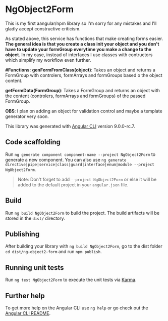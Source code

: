 # NgObject2Form
This is my first aangular/npm library so I'm sorry for any mistakes and I'll gladly accept constructive criticism.

As stated above, this service has functions that make creating forms easier. 
**The general idea is that you create a class init your object and you don't have to update your formGroup everytime you make a change to the object**.
In my case, instead of interfaces I use classes with contructors which simplify my workflow even further.

**#Functions:**
**genFormFromClass(object)**: Takes an object and returns a FormGroup with controlers, formArrays and formGroups based o the object content.

**getFormData(FormGroup)**: Takes a FormGroup and returns an object with the content (controlers, formArrays and formGroups) of the passed FormGroup.

**OBS**: I plan on adding an object for validation control and maybe a template generator very soon.


This library was generated with [Angular CLI](https://github.com/angular/angular-cli) version 9.0.0-rc.7.

## Code scaffolding

Run `ng generate component component-name --project NgObject2Form` to generate a new component. You can also use `ng generate directive|pipe|service|class|guard|interface|enum|module --project NgObject2Form`.
> Note: Don't forget to add `--project NgObject2Form` or else it will be added to the default project in your `angular.json` file. 

## Build

Run `ng build NgObject2Form` to build the project. The build artifacts will be stored in the `dist/` directory.

## Publishing

After building your library with `ng build NgObject2Form`, go to the dist folder `cd dist/ng-object2-form` and run `npm publish`.

## Running unit tests

Run `ng test NgObject2Form` to execute the unit tests via [Karma](https://karma-runner.github.io).

## Further help

To get more help on the Angular CLI use `ng help` or go check out the [Angular CLI README](https://github.com/angular/angular-cli/blob/master/README.md).
